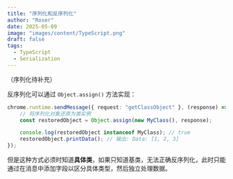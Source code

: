 ```yaml
---
title: "序列化和反序列化"
author: "Roser"
date: 2025-05-09
image: "images/content/TypeScript.png"
draft: false
tags:
  - TypeScript
  - Serialization
---
```

（序列化待补充）

反序列化可以通过 `Object.assign()` 方法实现：

```typescript
chrome.runtime.sendMessage({ request: "getClassObject" }, (response) => {
    // 将序列化对象还原为类实例
    const restoredObject = Object.assign(new MyClass(), response);

    console.log(restoredObject instanceof MyClass); // true
    restoredObject.printData(); // 输出: Data: [1, 2, 3]
});

```

但是这种方式必须时知道**具体类**，如果只知道基类，无法正确反序列化，此时只能通过在消息中添加字段以区分具体类型，然后独立处理数据。